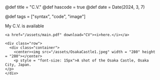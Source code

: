 @def title = "C.V."
@def hascode = true
@def date = Date(2024, 3, 7)

@def tags = ["syntax", "code", "image"]


My C.V. is available 
~~~
<a href="/assets/main.pdf" download="CV"><i>here.</i></a>
~~~
~~~
<div class="row">
  <div class="container">
    <center><img src="/assets/OsakaCastle1.jpeg" width = "280" height = "280"></center>
    <p style = "font-size: 15px">A shot of the Osaka Castle, Osaka City, Japan.
</p>
</div>
~~~
